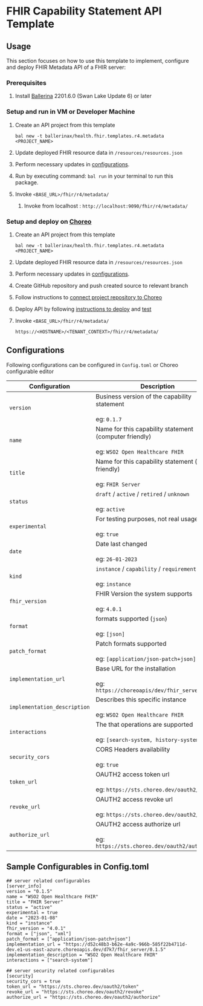 # FHIR Capability Statement API Template

## Usage

This section focuses on how to use this template to implement, configure and deploy FHIR Metadata API of a FHIR server:

### Prerequisites
1. Install [Ballerina](https://ballerina.io/learn/install-ballerina/set-up-ballerina/) 2201.6.0 (Swan Lake Update 6) or later

### Setup and run in VM or Developer Machine

1) Create an API project from this template
   ```
   bal new -t ballerinax/health.fhir.templates.r4.metadata <PROJECT_NAME>
   ```
2) Update deployed FHIR resource data in `/resources/resources.json`

3) Perform necessary updates in [configurations](#configurations).

4) Run by executing command: `bal run` in your terminal to run this package. 

5) Invoke `<BASE_URL>/fhir/r4/metadata/`
   1) Invoke from localhost : `http://localhost:9090/fhir/r4/metadata/`

### Setup and deploy on [Choreo](https://wso2.com/choreo/)
1) Create an API project from this template
   ```
   bal new -t ballerinax/health.fhir.templates.r4.metadata <PROJECT_NAME>
   ```
2) Update deployed FHIR resource data in `/resources/resources.json`

3) Perform necessary updates in [configurations](#configurations).

4) Create GitHub repository and push created source to relevant branch

5) Follow instructions to [connect project repository to Choreo](https://wso2.com/choreo/docs/tutorials/connect-your-existing-ballerina-project-to-choreo/)

6) Deploy API by following [instructions to deploy](https://wso2.com/choreo/docs/tutorials/create-your-first-rest-api/#step-2-deploy)
 and [test](https://wso2.com/choreo/docs/tutorials/create-your-first-rest-api/#step-2-deploy)

7) Invoke `<BASE_URL>/fhir/r4/metadata/`

    `https://<HOSTNAME>/<TENANT_CONTEXT>/fhir/r4/metadata/`

## Configurations

Following configurations can be configured in `Config.toml` or Choreo configurable editor

| Configuration                | Description                                                                                        |
|------------------------------|----------------------------------------------------------------------------------------------------|
| `version`                    | Business version of the capability statement <br/><br/>  eg: `0.1.7`                               |
| `name`                       | Name for this capability statement (computer friendly)  <br/><br/> eg: `WSO2 Open Healthcare FHIR` | 
| `title`                      | Name for this capability statement (human friendly) <br/><br/> eg: `FHIR Server`                   | 
| `status`                     | `draft` / `active` / `retired` / `unknown` <br/><br/> eg: `active`                                 | 
| `experimental`               | For testing purposes, not real usage <br/><br/> eg: `true`                                         | 
| `date`                       | Date last changed <br/><br/> eg: `26-01-2023`                                                      | 
| `kind`                       | `instance` / `capability` / `requirements` <br/><br/> eg: `instance`                               | 
| `fhir_version`               | FHIR Version the system supports <br/><br/> eg:  `4.0.1`                                           | 
| `format`                     | formats supported (`json`) <br/><br/> eg: `[json]`                                                 | 
| `patch_format`               | Patch formats supported <br/><br/> eg: `[application/json-patch+json]`                             | 
| `implementation_url`         | Base URL for the installation <br/><br/> eg: `https://choreoapis/dev/fhir_server/0.1.5`            |
| `implementation_description` | Describes this specific instance <br/><br/> eg: `WSO2 Open Healthcare FHIR`                        |  
| `interactions`               | The that operations are supported <br/><br/> eg: `[search-system, history-system]`                 | 
| `security_cors`              | CORS Headers availability <br/><br/> eg: `true`                                                    | 
| `token_url`                  | OAUTH2 access token url <br/><br/> eg: `https://sts.choreo.dev/oauth2/token`                       | 
| `revoke_url`                 | OAUTH2 access revoke url <br/><br/> eg: `https://sts.choreo.dev/oauth2/revoke`                     | 
| `authorize_url`              | OAUTH2 access authorize url <br/><br/> eg: `https://sts.choreo.dev/oauth2/authorize`               | 


## Sample Configurables in Config.toml
```
## server related configurables
[server_info]
version = "0.1.5"
name = "WSO2 Open Healthcare FHIR"
title = "FHIR Server"
status = "active"
experimental = true
date = "2023-01-08"
kind = "instance"
fhir_version = "4.0.1"
format = ["json", "xml"]
patch_format = ["application/json-patch+json"]
implementation_url = "https://d52c48b3-b62e-4a9c-966b-585f22b4711d-dev.e1-us-east-azure.choreoapis.dev/d7k7/fhir_server/0.1.5"
implementation_description = "WSO2 Open Healthcare FHIR"
interactions = ["search-system"]

## server security related configurables
[security]
security_cors = true
token_url = "https://sts.choreo.dev/oauth2/token"
revoke_url = "https://sts.choreo.dev/oauth2/revoke"
authorize_url = "https://sts.choreo.dev/oauth2/authorize"
```
